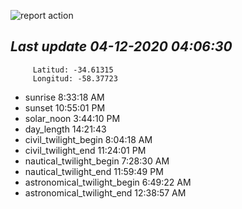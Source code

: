 ![report action](https://github.com/matiasz8/actions-for-reports/workflows/report%20action/badge.svg?branch=develop) 


## *****Last update 04-12-2020 04:06:30*****



		 Latitud: -34.61315
		 Longitud: -58.37723

 - sunrise 	 8:33:18 AM
 - sunset 	 10:55:01 PM
 - solar_noon 	 3:44:10 PM
 - day_length 	 14:21:43
 - civil_twilight_begin 	 8:04:18 AM
 - civil_twilight_end 	 11:24:01 PM
 - nautical_twilight_begin 	 7:28:30 AM
 - nautical_twilight_end 	 11:59:49 PM
 - astronomical_twilight_begin 	 6:49:22 AM
 - astronomical_twilight_end 	 12:38:57 AM

